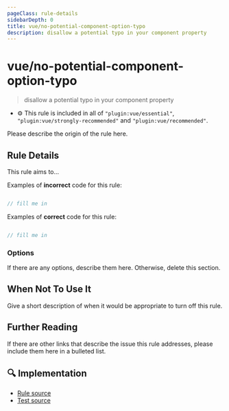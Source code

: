 ```yaml
---
pageClass: rule-details
sidebarDepth: 0
title: vue/no-potential-component-option-typo
description: disallow a potential typo in your component property
---
```

# vue/no-potential-component-option-typo
> disallow a potential typo in your component property

- :gear: This rule is included in all of `"plugin:vue/essential"`, `"plugin:vue/strongly-recommended"` and `"plugin:vue/recommended"`.

Please describe the origin of the rule here.


## Rule Details

This rule aims to...

Examples of **incorrect** code for this rule:

```js

// fill me in

```

Examples of **correct** code for this rule:

```js

// fill me in

```

### Options

If there are any options, describe them here. Otherwise, delete this section.

## When Not To Use It

Give a short description of when it would be appropriate to turn off this rule.

## Further Reading

If there are other links that describe the issue this rule addresses, please include them here in a bulleted list.

## :mag: Implementation

- [Rule source](https://github.com/vuejs/eslint-plugin-vue/blob/master/lib/rules/no-potential-component-option-typo.js)
- [Test source](https://github.com/vuejs/eslint-plugin-vue/blob/master/tests/lib/rules/no-potential-component-option-typo.js)
